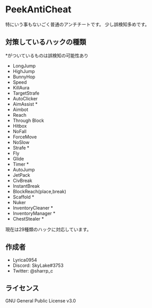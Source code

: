 # PeekAntiCheat
 
特にいう事もないごく普通のアンチチートです。
少し誤検知多めです。
 
## 対策しているハックの種類

\*がついているものは誤検知の可能性あり

* LongJump
* HighJump
* BunnyHop
* Speed
* KillAura
* TargetStrafe
* AutoClicker
* AimAssist *
* Aimbot
* Reach
* Through Block
* Hitbox
* NoFall
* ForceMove
* NoSlow
* Strafe *
* Fly
* Glide
* Timer *
* AutoJump
* JetPack
* CivBreak
* InstantBreak
* BlockReach(place,break)
* Scaffold *
* Nuker
* InventoryCleaner *
* InventoryManager *
* ChestStealer *

現在は29種類のハックに対応しています。
 
 
## 作成者
 
* Lyrica0954
* Discord: SkyLake#3753
* Twitter: @sharrp_c
 
## ライセンス
GNU General Public License v3.0
